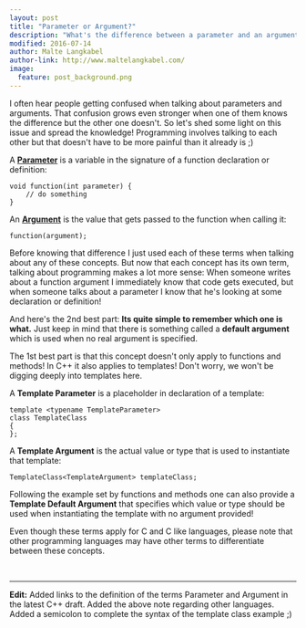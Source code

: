 ```yaml
---
layout: post
title: "Parameter or Argument?"
description: "What's the difference between a parameter and an argument? And how do I remember which one is what?"
modified: 2016-07-14
author: Malte Langkabel
author-link: http://www.maltelangkabel.com/
image:
  feature: post_background.png
---
```


I often hear people getting confused when talking about parameters and arguments. That confusion grows even stronger when one of them knows the difference but the other one doesn't. So let's shed some light on this issue and spread the knowledge! Programming involves talking to each other but that doesn't have to be more painful than it already is ;)

A [**Parameter**](http://eel.is/c++draft/defns.argument) is a variable in the signature of a function declaration or definition:

```
void function(int parameter) {
    // do something
}
```

An [**Argument**](http://eel.is/c++draft/defns.parameter) is the value that gets passed to the function when calling it:

```
function(argument);
```

Before knowing that difference I just used each of these terms when talking about any of these concepts. But now that each concept has its own term, talking about programming makes a lot more sense: When someone writes about a function argument I immediately know that code gets executed, but when someone talks about a parameter I know that he's looking at some declaration or definition!

And here's the 2nd best part: **Its quite simple to remember which one is what.** Just keep in mind that there is something called a **default argument** which is used when no real argument is specified.

The 1st best part is that this concept doesn't only apply to functions and methods! In C++ it also applies to templates! Don't worry, we won't be digging deeply into templates here.


A **Template Parameter** is a placeholder in declaration of a template:

```
template <typename TemplateParameter>
class TemplateClass
{
};
```

A **Template Argument** is the actual value or type that is used to instantiate that template:

```
TemplateClass<TemplateArgument> templateClass;
```

Following the example set by functions and methods one can also provide a **Template Default Argument** that specifies which value or type should be used when instantiating the template with no argument provided!

Even though these terms apply for C and C like languages, please note that other programming languages may have other terms to differentiate between these concepts. 

<br />

___

**Edit:** Added links to the definition of the terms Parameter and Argument in the latest C++ draft. Added the above note regarding other languages. Added a semicolon to complete the syntax of the template class example ;) 
